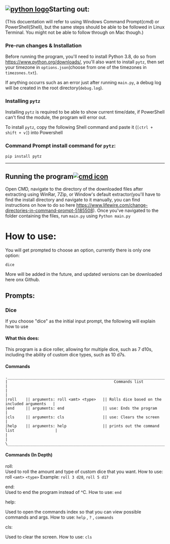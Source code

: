 ## [![python logo](https://www.python.org/static/img/python-logo.png)](python.org)**Starting out:**
(This docuentation will refer to using Windows Command Prompt(cmd) or PowerShell(Shell), but the same steps should be able to be followed in Linux Terminal. You might not be able to follow through on Mac though.)
### **Pre-run changes & Installation**
Before running the program, you'll need to install Python 3.8, do so from https://www.python.org/downloads/, you'll also want to install `pytz`, then set your timezone in `options.json`(choose from one of the timezones in `timezones.txt`).

If anything occurrs such as an error just after running `main.py`, a debug log will be created in the root directory(`debug.log`). 

### **Installing `pytz`**
Installing `pytz` is required to be able to show current time/date, if PowerShell can't find the module, the program will error out. 

To install `pytz`, copy the following Shell command and paste it (`[ctrl + shift + v]`) into Powershell

### **Command Prompt install command for `pytz`:** 
`pip install pytz`

---
## **Running the program**[![cmd icon](https://raw.githubusercontent.com/microsoft/terminal/main/res/terminal/images/StoreLogo.scale-200.png)](https://en.wikipedia.org/wiki/Cmd.exe)
Open CMD, navigate to the directory of the downloaded files after extracting using WinRar, 7Zip, or Window's default extractor(you'll have to find the install directory and navigate to it manually, you can find instructions on how to do so here https://www.lifewire.com/change-directories-in-command-prompt-5185508).
Once you've navigated to the folder containing the files, run `main.py` using `Python main.py`


# How to use:

You will get prompted to choose an option, currently there is only one option:

    dice
More will be added in the future, and updated versions can be downloaded here onx Github.

## Prompts:
### **Dice**
If you choose "dice" as the initial input prompt, the following will explain how to use

#### What this does:
This program is a dice roller, allowing for multiple dice, such as 7 d10s, including the ability of custom dice types, such as 10 d7s.

#### Commands

    .__________________________________________________________________________________________.
    |                                               Commands list                              |
    |                                                                                          |
    |roll    || arguments: roll <amt> <type>   || Rolls dice based on the included arguments   |
    |end     || arguments: end                 || use: Ends the program                        |
    |cls     || arguments: cls                 || use: Clears the screen                       |
    |help    || arguments: help                || prints out the command list                  |
    |                                                                                          |
    \_________________________________________________________________________________________/

#### Commands (In Depth)

roll:  
Used to roll the amount and type of custom dice that you want. How to use: roll `<amt>` `<type>` 
    Example: `roll 3 d20`, `roll 5 d17`
    
end:  
Used to end the program instead of ^C. How to use: `end`  

help: 
        
Used to open the commands index so that you can view possible commands and args. How to use: `help` , `?` , `commands`

cls:

Used to clear the screen. 
How to use: `cls`